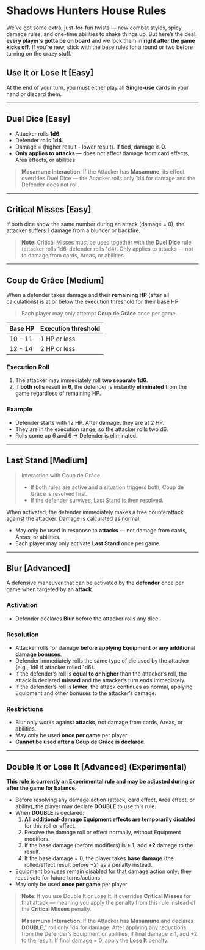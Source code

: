 # Shadows Hunters House Rules

We’ve got some extra, just-for-fun twists — new combat styles, spicy damage rules, and one-time abilities to shake things up. But here’s the deal: **every player’s gotta be on board** and we lock them in **right after the game kicks off**. If you’re new, stick with the base rules for a round or two before turning on the crazy stuff.

## Use It or Lose It \[Easy\]

At the end of your turn, you must either play all **Single-use** cards in your hand or discard them.

---

## Duel Dice \[Easy\]

- Attacker rolls **1d6**.
- Defender rolls **1d4**.
- Damage = (higher result - lower result). If tied, damage is **0**.
- **Only applies to attacks** — does not affect damage from card effects, Area effects, or abilities

> **Masamune Interaction**: If the Attacker has **Masamune**, its effect overrides Duel Dice — the Attacker rolls only 1d4 for damage and the Defender does not roll.

---

## Critical Misses \[Easy\]

If both dice show the same number during an attack (damage = 0), the attacker suffers 1 damage from a blunder or backfire.

> **Note**: Critical Misses must be used together with the **Duel Dice** rule (attacker rolls 1d6, defender rolls 1d4). Only applies to attacks — not to damage from cards, Areas, or abilities

---

## Coup de Grâce \[Medium\]

When a defender takes damage and their **remaining HP** (after all calculations) is at or below the execution threshold for their base HP:

> Each player may only attempt **Coup de Grâce** once per game.

| Base HP | Execution threshold |
| ------- | ------------------- |
| 10 - 11 | 1 HP or less        |
| 12 - 14 | 2 HP or less        |

### Execution Roll

1. The attacker may immediately roll **two separate 1d6**.
2. If **both rolls** result in **6**, the defender is instantly **eliminated** from the game regardless of remaining HP.

### Example

- Defender starts with 12 HP. After damage, they are at 2 HP.
- They are in the execution range, so the attacker rolls two d6.
- Rolls come up 6 and 6 → Defender is eliminated.

---

## Last Stand \[Medium\]

> Interaction with Coup de Grâce
>
> - If both rules are active and a situation triggers both, Coup de Grâce is resolved first.
> - If the defender survives, Last Stand is then resolved.

When activated, the defender immediately makes a free counterattack against the attacker. Damage is calculated as normal.

- May only be used in response to **attacks** — not damage from cards, Areas, or abilities.
- Each player may only activate **Last Stand** once per game.

---

## Blur \[Advanced\]

A defensive maneuver that can be activated by the **defender** once per game when targeted by an **attack**.

### Activation

- Defender declares **Blur** before the attacker rolls any dice.

### Resolution

- Attacker rolls for damage **before applying Equipment or any additional damage bonuses**.
- Defender immediately rolls the same type of die used by the attacker (e.g., 1d6 if attacker rolled 1d6).
- If the defender’s roll is **equal to or higher** than the attacker’s roll, the attack is declared **missed** and the attacker’s turn ends immediately.
- If the defender’s roll is **lower**, the attack continues as normal, applying Equipment and other bonuses to the attacker’s damage.

### Restrictions

- Blur only works against **attacks**, not damage from cards, Areas, or abilities.
- May only be used **once per game** per player.
- **Cannot be used after a Coup de Grâce is declared**.

---

## Double It or Lose It \[Advanced\] (Experimental)

**This rule is currently an Experimental rule and may be adjusted during or after the game for balance.**

- Before resolving any damage action (attack, card effect, Area effect, or ability), the player may declare **DOUBLE** to use this rule.
- When **DOUBLE** is declared:
  1. **All additional-damage Equipment effects are temporarily disabled** for this roll or effect.
  2. Resolve the damage roll or effect normally, without Equipment modifiers.
  3. If the base damage (before modifiers) is **≥ 1**, add **+2** damage to the result.
  4. If the base damage = 0, the player takes **base damage** (the rolled/effect result before +2) as a penalty instead.
- Equipment bonuses remain disabled for that damage action only; they reactivate for future turns/actions.
- May only be used **once per game** per player

> **Note**: If you use Double It or Lose It, it overrides **Critical Misses** for that attack — meaning you apply the penalty from this rule instead of the **Critical Misses** penalty.
>
> **Masamune Interaction**: If the Attacker has **Masamune** and declares **DOUBLE**,” roll only 1d4 for damage. After applying any reductions from the Defender’s Equipment or abilities, if final damage ≥ 1, add +2 to the result. If final damage = 0, apply the **Lose It** penalty.
